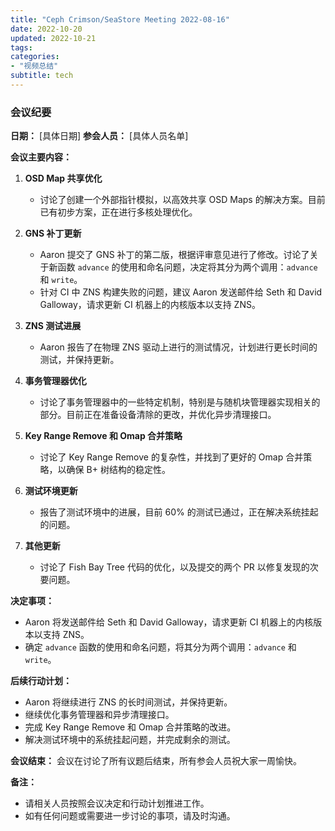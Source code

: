 ```yaml
---
title: "Ceph Crimson/SeaStore Meeting 2022-08-16"
date: 2022-10-20
updated: 2022-10-21
tags:
categories:
- "视频总结"
subtitle: tech
---
```



### 会议纪要

**日期：** [具体日期]
**参会人员：** [具体人员名单]

**会议主要内容：**

1. **OSD Map 共享优化**
   - 讨论了创建一个外部指针模拟，以高效共享 OSD Maps 的解决方案。目前已有初步方案，正在进行多核处理优化。

2. **GNS 补丁更新**
   - Aaron 提交了 GNS 补丁的第二版，根据评审意见进行了修改。讨论了关于新函数 `advance` 的使用和命名问题，决定将其分为两个调用：`advance` 和 `write`。
   - 针对 CI 中 ZNS 构建失败的问题，建议 Aaron 发送邮件给 Seth 和 David Galloway，请求更新 CI 机器上的内核版本以支持 ZNS。

3. **ZNS 测试进展**
   - Aaron 报告了在物理 ZNS 驱动上进行的测试情况，计划进行更长时间的测试，并保持更新。

4. **事务管理器优化**
   - 讨论了事务管理器中的一些特定机制，特别是与随机块管理器实现相关的部分。目前正在准备设备清除的更改，并优化异步清理接口。

5. **Key Range Remove 和 Omap 合并策略**
   - 讨论了 Key Range Remove 的复杂性，并找到了更好的 Omap 合并策略，以确保 B+ 树结构的稳定性。

6. **测试环境更新**
   - 报告了测试环境中的进展，目前 60% 的测试已通过，正在解决系统挂起的问题。

7. **其他更新**
   - 讨论了 Fish Bay Tree 代码的优化，以及提交的两个 PR 以修复发现的次要问题。

**决定事项：**

- Aaron 将发送邮件给 Seth 和 David Galloway，请求更新 CI 机器上的内核版本以支持 ZNS。
- 确定 `advance` 函数的使用和命名问题，将其分为两个调用：`advance` 和 `write`。

**后续行动计划：**

- Aaron 将继续进行 ZNS 的长时间测试，并保持更新。
- 继续优化事务管理器和异步清理接口。
- 完成 Key Range Remove 和 Omap 合并策略的改进。
- 解决测试环境中的系统挂起问题，并完成剩余的测试。

**会议结束：**
会议在讨论了所有议题后结束，所有参会人员祝大家一周愉快。

**备注：**
- 请相关人员按照会议决定和行动计划推进工作。
- 如有任何问题或需要进一步讨论的事项，请及时沟通。